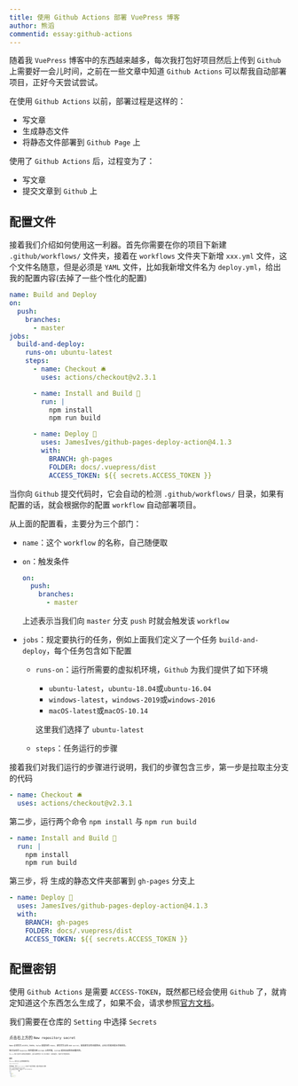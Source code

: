 ```yaml
---
title: 使用 Github Actions 部署 VuePress 博客
author: 熊滔
commentid: essay:github-actions
---
```


随着我 `VuePress` 博客中的东西越来越多，每次我打包好项目然后上传到 `Github` 上需要好一会儿时间，之前在一些文章中知道 `Github Actions` 可以帮我自动部署项目，正好今天尝试尝试。

在使用 `Github Actions` 以前，部署过程是这样的：

- 写文章
- 生成静态文件
- 将静态文件部署到 `Github Page` 上

 使用了 `Github Actions` 后，过程变为了：

- 写文章
- 提交文章到 `Github` 上

## 配置文件

接着我们介绍如何使用这一利器。首先你需要在你的项目下新建 `.github/workflows/` 文件夹，接着在 `workflows` 文件夹下新增 `xxx.yml` 文件，这个文件名随意，但是必须是 `YAML` 文件，比如我新增文件名为 `deploy.yml`，给出我的配置内容(去掉了一些个性化的配置)

```yaml
name: Build and Deploy
on:
  push:
    branches:
      - master
jobs:
  build-and-deploy:
    runs-on: ubuntu-latest
    steps:
      - name: Checkout 🛎️
        uses: actions/checkout@v2.3.1

      - name: Install and Build 🔧 
        run: |
          npm install
          npm run build

      - name: Deploy 🚀
        uses: JamesIves/github-pages-deploy-action@4.1.3
        with:
          BRANCH: gh-pages
          FOLDER: docs/.vuepress/dist
          ACCESS_TOKEN: ${{ secrets.ACCESS_TOKEN }}
```

当你向 `Github` 提交代码时，它会自动的检测 `.github/workflows/` 目录，如果有配置的话，就会根据你的配置 `workflow` 自动部署项目。

从上面的配置看，主要分为三个部门：

- `name`：这个 `workflow` 的名称，自己随便取

- `on`：触发条件

  ```yaml
  on:
    push:
      branches:
        - master
  ```

  上述表示当我们向 `master` 分支 `push` 时就会触发该 `workflow`

- `jobs`：规定要执行的任务，例如上面我们定义了一个任务 `build-and-deploy`，每个任务包含如下配置

  - `runs-on`：运行所需要的虚拟机环境，`Github` 为我们提供了如下环境

    - `ubuntu-latest`，`ubuntu-18.04`或`ubuntu-16.04`
    - `windows-latest`，`windows-2019`或`windows-2016`
    - `macOS-latest`或`macOS-10.14`

    这里我们选择了 `ubuntu-latest`

  - `steps`：任务运行的步骤

接着我们对我们运行的步骤进行说明，我们的步骤包含三步，第一步是拉取主分支的代码

```yaml
- name: Checkout 🛎️
  uses: actions/checkout@v2.3.1
```

第二步，运行两个命令 `npm install` 与 `npm run build`

```yaml
- name: Install and Build 🔧 
  run: |
    npm install
    npm run build
```

第三步，将 生成的静态文件夹部署到 `gh-pages` 分支上

```yaml
- name: Deploy 🚀
  uses: JamesIves/github-pages-deploy-action@4.1.3
  with:
    BRANCH: gh-pages
    FOLDER: docs/.vuepress/dist
    ACCESS_TOKEN: ${{ secrets.ACCESS_TOKEN }}
```

## 配置密钥

使用 `Github Actions` 是需要 `ACCESS-TOKEN`，既然都已经会使用 `Github` 了，就肯定知道这个东西怎么生成了，如果不会，请求参照[官方文档](https://docs.github.com/en/github/authenticating-to-github/keeping-your-account-and-data-secure/creating-a-personal-access-token)。

我们需要在仓库的 `Setting` 中选择 `Secrets`

<ImageView src="https://cdn.jsdelivr.net/gh/LastKnightCoder/ImgHosting2/20210531185034.png" alt="image-20210531185033956" style="zoom:50%;" />

点击右上方的 `New repository secret`

<ImageView src="https://cdn.jsdelivr.net/gh/LastKnightCoder/ImgHosting2/20210531185129.png" alt="image-20210531185129280" style="zoom:50%;" />

`Name` 必须写为 `ACCESS_TOKEN`，`Value` 就是你的 `token`，填写完毕点击 `Add secret`，如果填写没有问题的话，点击之后就会提示添加成功。

每次当你将 `Vuepress` 项目提交到 `Github` 上的时候，`Github` 就会自动帮你部署项目。

<ImageView src="https://cdn.jsdelivr.net/gh/LastKnightCoder/ImgHosting2/20210531185615.png" alt="image-20210531185615412" style="zoom:50%;" />

在 `Actions` 的这个选项中可以看到项目的部署情况，上面可以看到我尝试了三次，第三次成功了，前两次是踩坑，下面就介绍了我踩的两次坑。

## 踩坑

在 `VuePress` 官网上面，给出的构建脚本命令是

```bash
npm run docs:build
```

我觉得麻烦，改为了 `npm run build`，所以第一次运行的时候，就提示我没有这个脚本

<ImageView src="https://cdn.jsdelivr.net/gh/LastKnightCoder/ImgHosting2/20210531190036.png" alt="image-20210531190036475" style="zoom:50%;" />

我改过来了，所以如果你构建的脚本命令和我的不一致的话，还是要改的。

另一个坑，上面配置好了以后，我将我的 `VuePress` 博客提交到 `Github`，但是运行一段时间之后爆出了错误

<ImageView src="https://cdn.jsdelivr.net/gh/LastKnightCoder/ImgHosting2/20210531190224.png" alt="image-20210531190224283" style="zoom:50%;" />

从错误的类型看好像是超内存了，然后经过我的搜索，在 `Github` 的一个 `issue` 中找到了[解决办法](https://github.com/ScaCap/action-surefire-report/issues/17#issuecomment-677015255)，添加下面的环境变量

```yaml
env:
  NODE_OPTIONS: '--max_old_space_size=4096'
```

更改后的配置文件如下

```yaml {17-18}
name: Build and Deploy
on:
  push:
    branches:
      - master
jobs:
  build-and-deploy:
    runs-on: ubuntu-latest
    steps:
      - name: Checkout 🛎️
        uses: actions/checkout@v2.3.1

      - name: Install and Build 🔧 
        run: |
          npm install
          npm run build
        env:
          NODE_OPTIONS: '--max_old_space_size=4096'

      - name: Deploy 🚀
        uses: JamesIves/github-pages-deploy-action@4.1.3
        with:
          BRANCH: gh-pages
          FOLDER: docs/.vuepress/dist
          ACCESS_TOKEN: ${{ secrets.ACCESS_TOKEN }}
```

